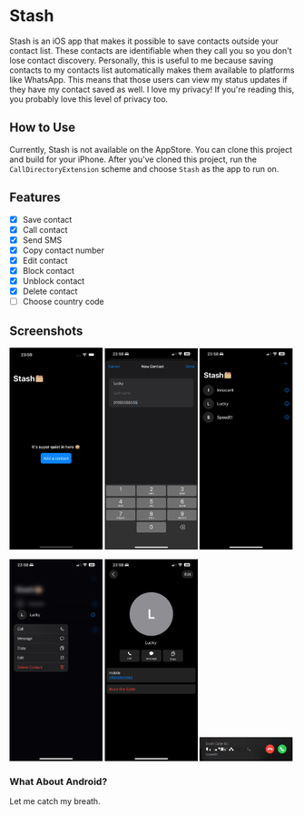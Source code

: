 # Stash

Stash is an iOS app that makes it possible to save contacts outside your contact list. These contacts are identifiable when they call you so you don't lose contact discovery.
Personally, this is useful to me because saving contacts to my contacts list automatically makes them available to platforms like WhatsApp. This means that those users can view my status updates if they have my contact saved as well. I love my privacy! If you're reading this, you probably love this level of privacy too.

## How to Use

Currently, Stash is not available on the AppStore. You can clone this project and build for your iPhone.
After you've cloned this project, run the `CallDirectoryExtension` scheme and choose `Stash` as the app to run on.

## Features
- [x] Save contact
- [x] Call contact
- [x] Send SMS
- [x] Copy contact number
- [x] Edit contact
- [x] Block contact
- [x] Unblock contact
- [x] Delete contact
- [ ] Choose country code

## Screenshots
<p float="left">
<img src="https://raw.githubusercontent.com/Crazelu/stash/main/screenshots/001.png" width="32.5%" alt="Stash screenshot 1">
<img src="https://raw.githubusercontent.com/Crazelu/stash/main/screenshots/002.png" width="32.5%" alt="Stash screenshot 2"> 
<img src="https://raw.githubusercontent.com/Crazelu/stash/main/screenshots/003.png" width="32.5%"" alt="Stash screenshot 3">
</p>
<p float="left">
<img src="https://raw.githubusercontent.com/Crazelu/stash/main/screenshots/004.png" width="32.5%" alt="Stash screenshot 4"> 
<img src="https://raw.githubusercontent.com/Crazelu/stash/main/screenshots/005.png" width="32.5%" alt="Stash screenshot 5"> 
<img src="https://raw.githubusercontent.com/Crazelu/stash/main/screenshots/006.jpg" width="32.5%" alt="Stash screenshot 6"> 
</p>

### What About Android?

Let me catch my breath.
